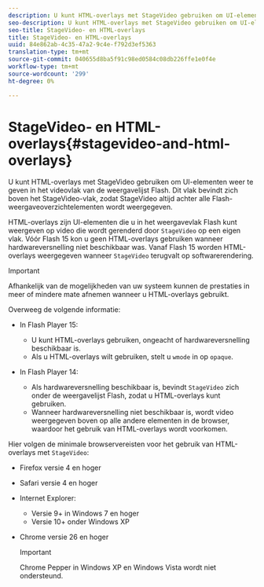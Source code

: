 ```yaml
---
description: U kunt HTML-overlays met StageVideo gebruiken om UI-elementen weer te geven in het videovlak van de weergavelijst Flash. Dit vlak bevindt zich boven het StageVideo-vlak, zodat StageVideo altijd achter alle Flash-weergaveoverzichtelementen wordt weergegeven.
seo-description: U kunt HTML-overlays met StageVideo gebruiken om UI-elementen weer te geven in het videovlak van de weergavelijst Flash. Dit vlak bevindt zich boven het StageVideo-vlak, zodat StageVideo altijd achter alle Flash-weergaveoverzichtelementen wordt weergegeven.
seo-title: StageVideo- en HTML-overlays
title: StageVideo- en HTML-overlays
uuid: 84e862ab-4c35-47a2-9c4e-f792d3ef5363
translation-type: tm+mt
source-git-commit: 040655d8ba5f91c98ed0584c08db226ffe1e0f4e
workflow-type: tm+mt
source-wordcount: '299'
ht-degree: 0%

---
```



# StageVideo- en HTML-overlays{#stagevideo-and-html-overlays}

U kunt HTML-overlays met StageVideo gebruiken om UI-elementen weer te geven in het videovlak van de weergavelijst Flash. Dit vlak bevindt zich boven het StageVideo-vlak, zodat StageVideo altijd achter alle Flash-weergaveoverzichtelementen wordt weergegeven.

HTML-overlays zijn UI-elementen die u in het weergavevlak Flash kunt weergeven op video die wordt gerenderd door `StageVideo` op een eigen vlak. Vóór Flash 15 kon u geen HTML-overlays gebruiken wanneer hardwareversnelling niet beschikbaar was. Vanaf Flash 15 worden HTML-overlays weergegeven wanneer `StageVideo` terugvalt op softwarerendering.

>[!IMPORTANT]
>
>Afhankelijk van de mogelijkheden van uw systeem kunnen de prestaties in meer of mindere mate afnemen wanneer u HTML-overlays gebruikt.

Overweeg de volgende informatie:

* In Flash Player 15:

   * U kunt HTML-overlays gebruiken, ongeacht of hardwareversnelling beschikbaar is.
   * Als u HTML-overlays wilt gebruiken, stelt u `wmode` in op `opaque`.

* In Flash Player 14:

   * Als hardwareversnelling beschikbaar is, bevindt `StageVideo` zich onder de weergavelijst Flash, zodat u HTML-overlays kunt gebruiken.
   * Wanneer hardwareversnelling niet beschikbaar is, wordt video weergegeven boven op alle andere elementen in de browser, waardoor het gebruik van HTML-overlays wordt voorkomen.

Hier volgen de minimale browservereisten voor het gebruik van HTML-overlays met `StageVideo`:

* Firefox versie 4 en hoger
* Safari versie 4 en hoger
* Internet Explorer:

   * Versie 9+ in Windows 7 en hoger
   * Versie 10+ onder Windows XP

* Chrome versie 26 en hoger

   >[!IMPORTANT]
   >
   >Chrome Pepper in Windows XP en Windows Vista wordt niet ondersteund.

